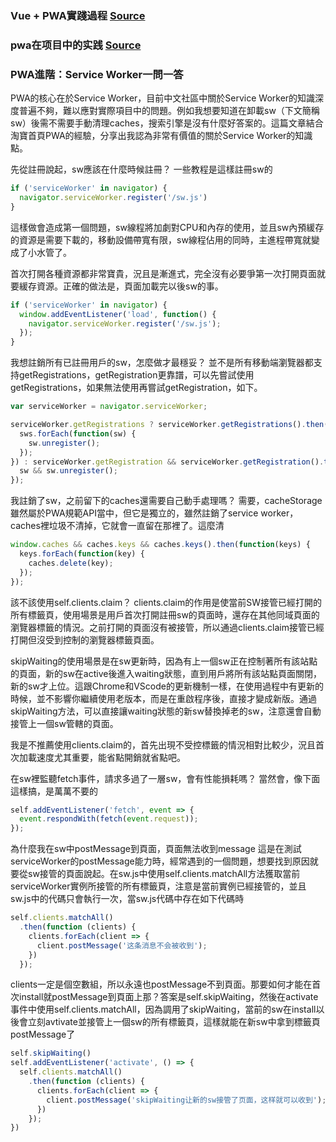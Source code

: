 ### Vue + PWA實踐過程 [Source](https://juejin.im/post/5de8c1ade51d45582f582bd2)

### pwa在项目中的实践 [Source](https://www.yuque.com/endday/blog/pwa)

### PWA進階：Service Worker一問一答
PWA的核心在於Service Worker，目前中文社區中關於Service Worker的知識深度普遍不夠，難以應對實際項目中的問題。例如我想要知道在卸載sw（下文簡稱sw）後需不需要手動清理caches，搜索引擎是沒有什麼好答案的。這篇文章結合淘寶首頁PWA的經驗，分享出我認為非常有價值的關於Service Worker的知識點。

先從註冊說起，sw應該在什麼時候註冊？
一些教程是這樣註冊sw的

```js
if ('serviceWorker' in navigator) {
  navigator.serviceWorker.register('/sw.js')
}
```

這樣做會造成第一個問題，sw線程將加劇對CPU和內存的使用，並且sw內預緩存的資源是需要下載的，移動設備帶寬有限，sw線程佔用的同時，主進程帶寬就變成了小水管了。

首次打開各種資源都非常寶貴，況且是漸進式，完全沒有必要爭第一次打開頁面就要緩存資源。正確的做法是，頁面加載完以後sw的事。

```js
if ('serviceWorker' in navigator) {
  window.addEventListener('load', function() {
    navigator.serviceWorker.register('/sw.js');
  });
}
```

我想註銷所有已註冊用戶的sw，怎麼做才最穩妥？
並不是所有移動端瀏覽器都支持getRegistrations，getRegistration更靠譜，可以先嘗試使用getRegistrations，如果無法使用再嘗試getRegistration，如下。

```js
var serviceWorker = navigator.serviceWorker;

serviceWorker.getRegistrations ? serviceWorker.getRegistrations().then(function(sws) {
  sws.forEach(function(sw) {
    sw.unregister();
  });
}) : serviceWorker.getRegistration && serviceWorker.getRegistration().then(function(sw) {
  sw && sw.unregister();
});
```

我註銷了sw，之前留下的caches還需要自己動手處理嗎？
需要，cacheStorage雖然屬於PWA規範API當中，但它是獨立的，雖然註銷了service worker，caches裡垃圾不清掉，它就會一直留在那裡了。這麼清

```js
window.caches && caches.keys && caches.keys().then(function(keys) {
  keys.forEach(function(key) {
    caches.delete(key);
  });
});
```

該不該使用self.clients.claim？
clients.claim的作用是使當前SW接管已經打開的所有標籤頁，使用場景是用戶首次打開註冊sw的頁面時，還存在其他同域頁面的瀏覽器標籤的情況。之前打開的頁面沒有被接管，所以通過clients.claim接管已經打開但沒受到控制的瀏覽器標籤頁面。

skipWaiting的使用場景是在sw更新時，因為有上一個sw正在控制著所有該站點的頁面，新的sw在active後進入waiting狀態，直到用戶將所有該站點頁面關閉，新的sw才上位。這跟Chrome和VScode的更新機制一樣，在使用過程中有更新的時候，並不影響你繼續使用老版本，而是在重啟程序後，直接才變成新版。通過skipWaiting方法，可以直接讓waiting狀態的新sw替換掉老的sw，注意還會自動接管上一個sw管轄的頁面。

我是不推薦使用clients.claim的，首先出現不受控標籤的情況相對比較少，況且首次加載速度尤其重要，能省點開銷就省點吧。

在sw裡監聽fetch事件，請求多過了一層sw，會有性能損耗嗎？
當然會，像下面這樣搞，是萬萬不要的

```js
self.addEventListener('fetch', event => {
  event.respondWith(fetch(event.request));
});
```

為什麼我在sw中postMessage到頁面，頁面無法收到message
這是在測試serviceWorker的postMessage能力時，經常遇到的一個問題，想要找到原因就要從sw接管的頁面說起。在sw.js中使用self.clients.matchAll方法獲取當前serviceWorker實例所接管的所有標籤頁，注意是當前實例已經接管的，並且sw.js中的代碼只會執行一次，當sw.js代碼中存在如下代碼時

```js
self.clients.matchAll()
  .then(function (clients) {
    clients.forEach(client => {
      client.postMessage('这条消息不会被收到');
    })
  });
```

clients一定是個空數組，所以永遠也postMessage不到頁面。那要如何才能在首次install就postMessage到頁面上那？答案是self.skipWaiting，然後在activate事件中使用self.clients.matchAll，因為調用了skipWaiting，當前的sw在install以後會立刻avtivate並接管上一個sw的所有標籤頁，這樣就能在新sw中拿到標籤頁postMessage了

```js
self.skipWaiting()
self.addEventListener('activate', () => {
  self.clients.matchAll()
    .then(function (clients) {
      clients.forEach(client => {
        client.postMessage('skipWaiting让新的sw接管了页面，这样就可以收到');
      })
    });
})
```